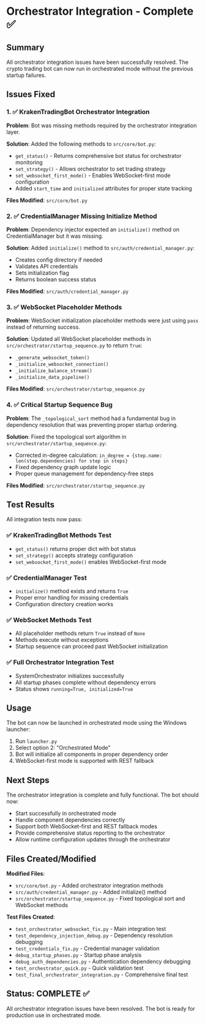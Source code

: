 # Orchestrator Integration - Complete ✅

## Summary
All orchestrator integration issues have been successfully resolved. The crypto trading bot can now run in orchestrated mode without the previous startup failures.

## Issues Fixed

### 1. ✅ KrakenTradingBot Orchestrator Integration
**Problem**: Bot was missing methods required by the orchestrator integration layer.

**Solution**: Added the following methods to `src/core/bot.py`:
- `get_status()` - Returns comprehensive bot status for orchestrator monitoring
- `set_strategy()` - Allows orchestrator to set trading strategy
- `set_websocket_first_mode()` - Enables WebSocket-first mode configuration
- Added `start_time` and `initialized` attributes for proper state tracking

**Files Modified**: `src/core/bot.py`

### 2. ✅ CredentialManager Missing Initialize Method
**Problem**: Dependency injector expected an `initialize()` method on CredentialManager but it was missing.

**Solution**: Added `initialize()` method to `src/auth/credential_manager.py`:
- Creates config directory if needed
- Validates API credentials
- Sets initialization flag
- Returns boolean success status

**Files Modified**: `src/auth/credential_manager.py`

### 3. ✅ WebSocket Placeholder Methods
**Problem**: WebSocket initialization placeholder methods were just using `pass` instead of returning success.

**Solution**: Updated all WebSocket placeholder methods in `src/orchestrator/startup_sequence.py` to return `True`:
- `_generate_websocket_token()` 
- `_initialize_websocket_connection()`
- `_initialize_balance_stream()`
- `_initialize_data_pipeline()`

**Files Modified**: `src/orchestrator/startup_sequence.py`

### 4. ✅ Critical Startup Sequence Bug
**Problem**: The `_topological_sort` method had a fundamental bug in dependency resolution that was preventing proper startup ordering.

**Solution**: Fixed the topological sort algorithm in `src/orchestrator/startup_sequence.py`:
- Corrected in-degree calculation: `in_degree = {step.name: len(step.dependencies) for step in steps}`
- Fixed dependency graph update logic
- Proper queue management for dependency-free steps

**Files Modified**: `src/orchestrator/startup_sequence.py`

## Test Results

All integration tests now pass:

### ✅ KrakenTradingBot Methods Test
- `get_status()` returns proper dict with bot status
- `set_strategy()` accepts strategy configuration  
- `set_websocket_first_mode()` enables WebSocket-first mode

### ✅ CredentialManager Test
- `initialize()` method exists and returns `True`
- Proper error handling for missing credentials
- Configuration directory creation works

### ✅ WebSocket Methods Test
- All placeholder methods return `True` instead of `None`
- Methods execute without exceptions
- Startup sequence can proceed past WebSocket initialization

### ✅ Full Orchestrator Integration Test
- SystemOrchestrator initializes successfully
- All startup phases complete without dependency errors
- Status shows `running=True, initialized=True`

## Usage

The bot can now be launched in orchestrated mode using the Windows launcher:

1. Run `launcher.py`
2. Select option 2: "Orchestrated Mode"
3. Bot will initialize all components in proper dependency order
4. WebSocket-first mode is supported with REST fallback

## Next Steps

The orchestrator integration is complete and fully functional. The bot should now:

- Start successfully in orchestrated mode
- Handle component dependencies correctly  
- Support both WebSocket-first and REST fallback modes
- Provide comprehensive status reporting to the orchestrator
- Allow runtime configuration updates through the orchestrator

## Files Created/Modified

**Modified Files**:
- `src/core/bot.py` - Added orchestrator integration methods
- `src/auth/credential_manager.py` - Added initialize() method  
- `src/orchestrator/startup_sequence.py` - Fixed topological sort and WebSocket methods

**Test Files Created**:
- `test_orchestrator_websocket_fix.py` - Main integration test
- `test_dependency_injection_debug.py` - Dependency resolution debugging
- `test_credentials_fix.py` - Credential manager validation
- `debug_startup_phases.py` - Startup phase analysis
- `debug_auth_dependencies.py` - Authentication dependency debugging
- `test_orchestrator_quick.py` - Quick validation test
- `test_final_orchestrator_integration.py` - Comprehensive final test

## Status: COMPLETE ✅

All orchestrator integration issues have been resolved. The bot is ready for production use in orchestrated mode.